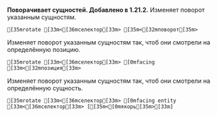 **Поворачивает сущностей. Добавлено в 1.21.2.**
Изменяет поворот указанным сущностям.
```ansi
[35mrotate [33m<[36mселектор[33m> [35m<[32mповорот[35m>
```
Изменяет поворот указанным сущностям так, чтоб они смотрели на определённую позицию.
```ansi
[35mrotate [33m<[36mселектор[33m> [0mfacing [33m<[32mпозиция[33m>
```
Изменяет поворот указанным сущностям так, чтоб они смотрели на определённую сущность.
```ansi
[35mrotate [33m<[36mселектор[33m> [0mfacing entity [33m<[36mселектор[33m> [[35m<[0mякорь[35m>[33m]
```
